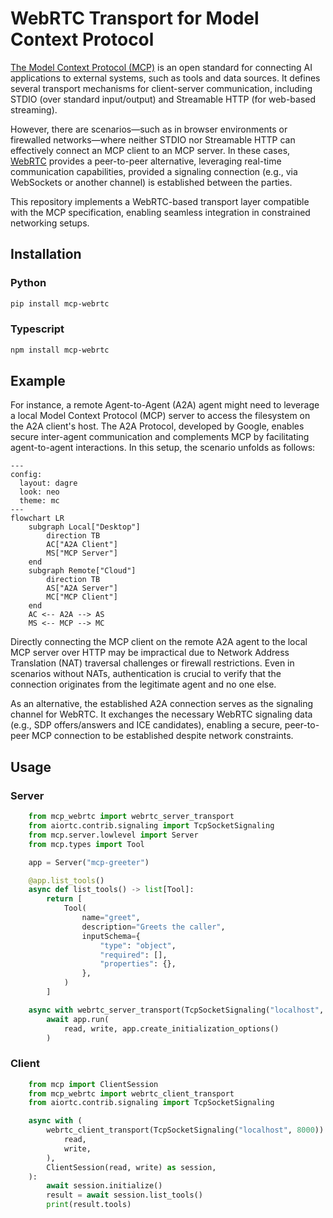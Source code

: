 # WebRTC Transport for Model Context Protocol

[The Model Context Protocol (MCP)](https://modelcontextprotocol.io) is an open standard for connecting AI applications to external systems, such as tools and data sources. It defines several transport mechanisms for client-server communication, including STDIO (over standard input/output) and Streamable HTTP (for web-based streaming).

However, there are scenarios—such as in browser environments or firewalled networks—where neither STDIO nor Streamable HTTP can effectively connect an MCP client to an MCP server. In these cases, [WebRTC](https://webrtc.org/) provides a peer-to-peer alternative, leveraging real-time communication capabilities, provided a signaling connection (e.g., via WebSockets or another channel) is established between the parties.

This repository implements a WebRTC-based transport layer compatible with the MCP specification, enabling seamless integration in constrained networking setups.

## Installation

### Python

```bash
pip install mcp-webrtc
```

### Typescript

```bash
npm install mcp-webrtc
```

## Example

For instance, a remote Agent-to-Agent (A2A) agent might need to leverage a local Model Context Protocol (MCP) server to access the filesystem on the A2A client's host. The A2A Protocol, developed by Google, enables secure inter-agent communication and complements MCP by facilitating agent-to-agent interactions. In this setup, the scenario unfolds as follows:

```mermaid
---
config:
  layout: dagre
  look: neo
  theme: mc
---
flowchart LR
    subgraph Local["Desktop"]
        direction TB
        AC["A2A Client"]
        MS["MCP Server"]
    end
    subgraph Remote["Cloud"]
        direction TB
        AS["A2A Server"]
        MC["MCP Client"]
    end
    AC <-- A2A --> AS
    MS <-- MCP --> MC
```

Directly connecting the MCP client on the remote A2A agent to the local MCP server over HTTP may be impractical due to Network Address Translation (NAT) traversal challenges or firewall restrictions. Even in scenarios without NATs, authentication is crucial to verify that the connection originates from the legitimate agent and no one else.

As an alternative, the established A2A connection serves as the signaling channel for WebRTC. It exchanges the necessary WebRTC signaling data (e.g., SDP offers/answers and ICE candidates), enabling a secure, peer-to-peer MCP connection to be established despite network constraints.

## Usage

### Server

```python
    from mcp_webrtc import webrtc_server_transport
    from aiortc.contrib.signaling import TcpSocketSignaling
    from mcp.server.lowlevel import Server
    from mcp.types import Tool

    app = Server("mcp-greeter")

    @app.list_tools()
    async def list_tools() -> list[Tool]:
        return [
            Tool(
                name="greet",
                description="Greets the caller",
                inputSchema={
                    "type": "object",
                    "required": [],
                    "properties": {},
                },
            )
        ]

    async with webrtc_server_transport(TcpSocketSignaling("localhost", 8000)) as (read, write):
        await app.run(
            read, write, app.create_initialization_options()
        )
```

### Client

```python
    from mcp import ClientSession
    from mcp_webrtc import webrtc_client_transport
    from aiortc.contrib.signaling import TcpSocketSignaling

    async with (
        webrtc_client_transport(TcpSocketSignaling("localhost", 8000)) as (
            read,
            write,
        ),
        ClientSession(read, write) as session,
    ):
        await session.initialize()
        result = await session.list_tools()
        print(result.tools)
```
